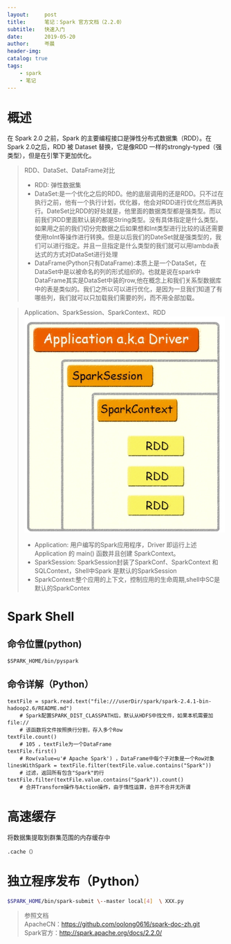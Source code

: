 ```yaml
---
layout:     post  
title:      笔记：Spark 官方文档（2.2.0）   
subtitle:   快速入门  
date:       2019-05-20  
author:     岑晨  
header-img: 
catalog: true  
tags:  
    - spark
    - 笔记
---  
```


# 概述
在 Spark 2.0 之前，Spark 的主要编程接口是弹性分布式数据集（RDD）。在 Spark 2.0之后，RDD 被 Dataset 替换，它是像RDD 一样的strongly-typed（强类型），但是在引擎下更加优化。  
> RDD、DataSet、DataFrame对比 
> - RDD: 弹性数据集
> - DataSet:是一个优化之后的RDD。他的底层调用的还是RDD。只不过在执行之前，他有一个执行计划，优化器，他会对RDD进行优化然后再执行。DateSet比RDD的好处就是，他里面的数据类型都是强类型。而以前我们RDD里面默认装的都是String类型。没有具体指定是什么类型。如果用之前的我们切分完数据之后如果想和Int类型进行比较的话还需要使用toInt等操作进行转换。但是以后我们的DateSet就是强类型的，我们可以进行指定。并且一旦指定是什么类型的我们就可以用lambda表达式的方式对DataSet进行处理  
> - DataFrame(Python只有DataFrame):本质上是一个DataSet，在DataSet中是以被命名的列的形式组织的。也就是说在spark中DataFrame其实是DataSet中装的row,他在概念上和我们关系型数据库中的表是类似的。我们之所以可以进行优化，是因为一旦我们知道了有哪些列，我们就可以只加载我们需要的列，而不用全部加载。

> Application、SparkSession、SparkContext、RDD  
> ![Aaron Swartz](https://raw.githubusercontent.com/oolong0616/oolong0616.github.io/master/img/post-ksrm-ASSR.png)
> - Application:  用户编写的Spark应用程序，Driver 即运行上述 Application 的 main() 函数并且创建 SparkContext。
> - SparkSession: SparkSession封装了SparkConf、SparkContext 和SQLContext，Shell中Spark 是默认的SparkSession
> - SparkContext:整个应用的上下文，控制应用的生命周期,shell中SC是默认的SparkContex

# Spark Shell
##  命令位置(python)
```
$SPARK_HOME/bin/pyspark
```
##  命令详解（Python）   

```
textFile = spark.read.text("file:///userDir/spark/spark-2.4.1-bin-hadoop2.6/README.md")
    # Spark配置SPARK_DIST_CLASSPATH后，默认从HDFS中找文件，如果本机需要加file://
    # 该函数将文件按照换行分割，存入多个Row
textFile.count() 
    # 105 ，textFile为一个DataFrame
textFile.first() 
    # Row(value=u'# Apache Spark') ，DataFrame中每个子对象是一个Row对象
linesWithSpark = textFile.filter(textFile.value.contains("Spark"))
    # 过滤，返回所有包含"Spark"的行
textFile.filter(textFile.value.contains("Spark")).count() 
    # 合并Transform操作与Action操作，由于惰性运算，合并不合并无所谓   
```

# 高速缓存  
将数据集提取到群集范围的内存缓存中  
```
.cache（）
```
# 独立程序发布（Python）

```bash
$SPARK_HOME/bin/spark-submit \--master local[4]  \ XXX.py
```



> 参照文档  
    ApacheCN：https://github.com/oolong0616/spark-doc-zh.git  
    Spark官方：http://spark.apache.org/docs/2.2.0/    



